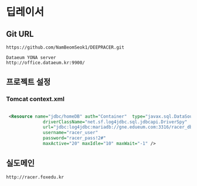 # 딥레이서

## Git URL
```
https://github.com/NamBeomSeok1/DEEPRACER.git

Dataeum YONA server
http://office.dataeum.kr:9900/
```


## 프로젝트 설정


### Tomcat context.xml
```xml

 <Resource name="jdbc/homeDB" auth="Container"  type="javax.sql.DataSource"
              driverClassName="net.sf.log4jdbc.sql.jdbcapi.DriverSpy"
              url="jdbc:log4jdbc:mariadb://gne.edueum.com:3316/racer_db"
              username="racer_user"
              password="racer_pass!2#"
              maxActive="20" maxIdle="10" maxWait="-1" />
```




## 실도메인
```
http://racer.foxedu.kr
```
